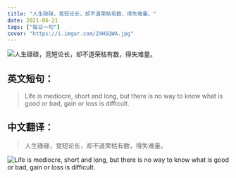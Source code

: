 ```yaml
---
title: "人生碌碌，竞短论长，却不道荣枯有数，得失难量。"
date: 2021-06-21
tags: ["每日一句"]
cover: "https://i.imgur.com/Z4HSQWA.jpg"
---
```


![人生碌碌，竞短论长，却不道荣枯有数，得失难量。](https://i.imgur.com/ue9jirK.jpg)

## 英文短句：
> Life is mediocre, short and long, but there is no way to know what is good or bad, gain or loss is difficult.

<!--more-->

## 中文翻译：
> 人生碌碌，竞短论长，却不道荣枯有数，得失难量。

![Life is mediocre, short and long, but there is no way to know what is good or bad, gain or loss is difficult.](https://i.imgur.com/qLFULIX.jpg)

